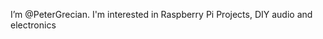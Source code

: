 I’m @PeterGrecian.  I'm interested in Raspberry Pi Projects, DIY audio and electronics


<!---
PeterGrecian/PeterGrecian is a ✨ special ✨ repository because its `README.md` (this file) appears on your GitHub profile.
You can click the Preview link to take a look at your changes.
--->
